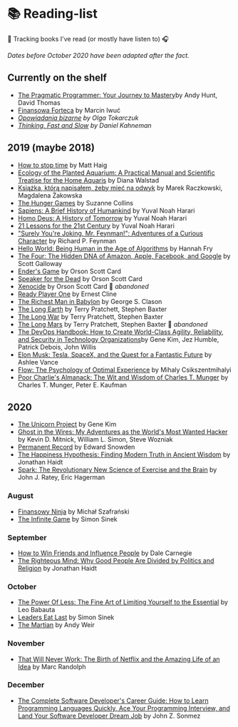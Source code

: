 # 📚 Reading-list

📖 Tracking books I've read (or mostly have listen to) 🎧

_Dates before October 2020 have been adapted after the fact._

## Currently on the shelf
- [The Pragmatic Programmer: Your Journey to Mastery](https://www.goodreads.com/book/show/50701156-the-pragmatic-programmer)by Andy Hunt, David Thomas
- [Finansowa Forteca](https://www.goodreads.com/book/show/55289532-finansowa-forteca) by Marcin Iwuć
- _[Opowiadania bizarne](https://www.goodreads.com/book/show/39215270-opowiadania-bizarne) by Olga Tokarczuk_
- _[Thinking, Fast and Slow](https://www.goodreads.com/book/show/11468377-thinking-fast-and-slow) by Daniel Kahneman_


## 2019 (maybe 2018)
- [How to stop time](https://www.goodreads.com/book/show/45152372-how-to-stop-time) by Matt Haig 
- [Ecology of the Planted Aquarium: A Practical Manual and Scientific Treatise for the Home Aquaris](https://www.goodreads.com/book/show/91597.Ecology_of_the_Planted_Aquarium) by Diana Walstad
- [Książka, którą napisałem, żeby mieć na odwyk](https://www.goodreads.com/book/show/27832716-ksi-ka-kt-r-napisa-em-eby-mie-na-odwyk) by Marek Raczkowski, Magdalena Żakowska
- [The Hunger Games](https://www.goodreads.com/book/show/2767052-the-hunger-games) by Suzanne Collins
- [Sapiens: A Brief History of Humankind](https://www.goodreads.com/book/show/23692271-sapiens) by Yuval Noah Harari
- [Homo Deus: A History of Tomorrow](https://www.goodreads.com/book/show/31138556-homo-deus) by Yuval Noah Harari
- [21 Lessons for the 21st Century](https://www.goodreads.com/book/show/38820046-21-lessons-for-the-21st-century) by Yuval Noah Harari
- ["Surely You're Joking, Mr. Feynman!": Adventures of a Curious Character](https://www.goodreads.com/book/show/35167685-surely-you-re-joking-mr-feynman) by Richard P. Feynman
- [Hello World: Being Human in the Age of Algorithms](https://www.goodreads.com/book/show/43726517-hello-world) by Hannah Fry
- [The Four: The Hidden DNA of Amazon, Apple, Facebook, and Google](https://www.goodreads.com/book/show/34427200-the-four) by Scott Galloway
- [Ender's Game](https://www.goodreads.com/book/show/375802.Ender_s_Game) by Orson Scott Card
- [Speaker for the Dead](https://www.goodreads.com/book/show/7967.Speaker_for_the_Dead) by Orson Scott Card
- [Xenocide](https://www.goodreads.com/book/show/8648.Xenocide) by Orson Scott Card 🚧  _abandoned_
- [Ready Player One](https://www.goodreads.com/book/show/9969571-ready-player-one) by Ernest Cline
- [The Richest Man in Babylon](https://www.goodreads.com/book/show/1052.The_Richest_Man_in_Babylon) by George S. Clason
- [The Long Earth](https://www.goodreads.com/book/show/13147230-the-long-earth) by Terry Pratchett, Stephen Baxter
- [The Long War](https://www.goodreads.com/book/show/17167572-the-long-war) by Terry Pratchett, Stephen Baxter
- [The Long Mars](https://www.goodreads.com/book/show/18586487-the-long-mars) by Terry Pratchett, Stephen Baxter 🚧  _abandoned_
- [The DevOps Handbook: How to Create World-Class Agility, Reliability, and Security in Technology Organizations](https://www.goodreads.com/book/show/26083308-the-devops-handbook)by Gene Kim, Jez Humble, Patrick Debois, John Willis
- [Elon Musk: Tesla, SpaceX, and the Quest for a Fantastic Future](https://www.goodreads.com/book/show/22535480-elon-musk) by Ashlee Vance
- [Flow: The Psychology of Optimal Experience](https://www.goodreads.com/book/show/66354.Flow) by Mihaly Csikszentmihalyi
- [Poor Charlie's Almanack: The Wit and Wisdom of Charles T. Munger](https://www.goodreads.com/book/show/944652.Poor_Charlie_s_Almanack) by Charles T. Munger, Peter E. Kaufman

## 2020
- [The Unicorn Project](https://www.goodreads.com/en/book/show/44333183) by Gene Kim
- [Ghost in the Wires: My Adventures as the World's Most Wanted Hacker](https://www.goodreads.com/book/show/10256723-ghost-in-the-wires) by Kevin D. Mitnick, William L. Simon, Steve Wozniak
- [Permanent Record](https://www.goodreads.com/book/show/46223297-permanent-record) by Edward Snowden
- [The Happiness Hypothesis: Finding Modern Truth in Ancient Wisdom](https://www.goodreads.com/book/show/96884.The_Happiness_Hypothesis) by Jonathan Haidt
- [Spark: The Revolutionary New Science of Exercise and the Brain](https://www.goodreads.com/book/show/721609.Spark) by John J. Ratey, Eric Hagerman

### August
- [Finansowy Ninja](https://www.goodreads.com/book/show/29151508-finansowy-ninja) by Michał Szafrański
- [The Infinite Game](https://www.goodreads.com/book/show/38390751-the-infinite-game) by Simon Sinek

### September
- [How to Win Friends and Influence People](https://www.goodreads.com/book/show/4865.How_to_Win_Friends_and_Influence_People) by Dale Carnegie
- [The Righteous Mind: Why Good People Are Divided by Politics and Religion](https://www.goodreads.com/book/show/11324722-the-righteous-mind) by Jonathan Haidt

### October
- [The Power Of Less: The Fine Art of Limiting Yourself to the Essential](https://www.goodreads.com/book/show/3467088-the-power-of-less) by Leo Babauta
- [Leaders Eat Last](https://www.goodreads.com/book/show/16144853-leaders-eat-last) by Simon Sinek
- [The Martian](https://www.goodreads.com/book/show/18007564-the-martian) by Andy Weir

### November
- [That Will Never Work: The Birth of Netflix and the Amazing Life of an Idea](https://www.goodreads.com/book/show/44428950-that-will-never-work) by Marc Randolph 

### December
- [The Complete Software Developer's Career Guide: How to Learn Programming Languages Quickly, Ace Your Programming Interview, and Land Your Software Developer Dream Job](https://www.goodreads.com/book/show/35674293-the-complete-software-developer-s-career-guide) by John Z. Sonmez

